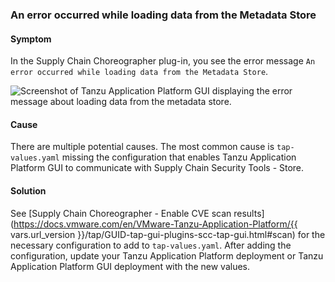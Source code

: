 ### <a id='err-load-metadata-store'></a> An error occurred while loading data from the Metadata Store

#### Symptom

In the Supply Chain Choreographer plug-in, you see the error message
`An error occurred while loading data from the Metadata Store`.

![Screenshot of Tanzu Application Platform GUI displaying the error message about loading data from the metadata store.](docs-tap/images/scc-error-loading-metadata-store.png)

#### Cause

There are multiple potential causes. The most common cause is `tap-values.yaml` missing the
configuration that enables Tanzu Application Platform GUI to communicate with
Supply Chain Security Tools - Store.

#### Solution

See
[Supply Chain Choreographer - Enable CVE scan results](https://docs.vmware.com/en/VMware-Tanzu-Application-Platform/{{ vars.url_version }}/tap/GUID-tap-gui-plugins-scc-tap-gui.html#scan)
for the necessary configuration to add to `tap-values.yaml`.
After adding the configuration, update your Tanzu Application Platform deployment or
Tanzu Application Platform GUI deployment with the new values.

